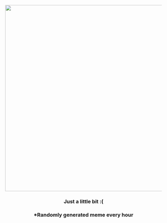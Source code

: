 <p align="center">
        <img src="https://i.redd.it/3b3mujgwihr91.jpg" width="600" height="600">
        </p>
        <h3 align="center">Just a little bit :(</h3>
        <h3 align="center">*Randomly generated meme every hour</h3>
    